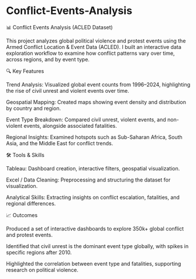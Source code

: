 # Conflict-Events-Analysis
📊 Conflict Events Analysis (ACLED Dataset)

This project analyzes global political violence and protest events using the Armed Conflict Location & Event Data (ACLED). I built an interactive data exploration workflow to examine how conflict patterns vary over time, across regions, and by event type.

🔍 Key Features

Trend Analysis: Visualized global event counts from 1996–2024, highlighting the rise of civil unrest and violent events over time.

Geospatial Mapping: Created maps showing event density and distribution by country and region.

Event Type Breakdown: Compared civil unrest, violent events, and non-violent events, alongside associated fatalities.

Regional Insights: Examined hotspots such as Sub-Saharan Africa, South Asia, and the Middle East for conflict trends.

🛠️ Tools & Skills

Tableau: Dashboard creation, interactive filters, geospatial visualization.

Excel / Data Cleaning: Preprocessing and structuring the dataset for visualization.

Analytical Skills: Extracting insights on conflict escalation, fatalities, and regional differences.

📈 Outcomes

Produced a set of interactive dashboards to explore 350k+ global conflict and protest events.

Identified that civil unrest is the dominant event type globally, with spikes in specific regions after 2010.

Highlighted the correlation between event type and fatalities, supporting research on political violence.
